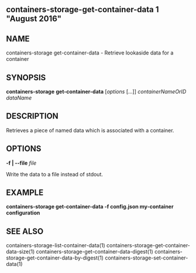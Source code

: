 ## containers-storage-get-container-data 1 "August 2016"

## NAME
containers-storage get-container-data - Retrieve lookaside data for a container

## SYNOPSIS
**containers-storage** **get-container-data** [*options* [...]] *containerNameOrID* *dataName*

## DESCRIPTION
Retrieves a piece of named data which is associated with a container.

## OPTIONS
**-f | --file** *file*

Write the data to a file instead of stdout.

## EXAMPLE
**containers-storage get-container-data -f config.json my-container configuration**

## SEE ALSO
containers-storage-list-container-data(1)
containers-storage-get-container-data-size(1)
containers-storage-get-container-data-digest(1)
containers-storage-get-container-data-by-digest(1)
containers-storage-set-container-data(1)
